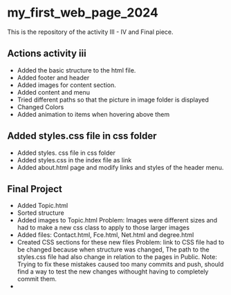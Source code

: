 # my_first_web_page_2024

This is the repository of the activity III - IV and Final piece.

## Actions activity iii

- Added the basic structure to the html file.
- Added footer and header
- Added images for content section.
- Added content and menu
- Tried different paths so that the picture in image folder is displayed
- Changed Colors
- Added animation to items when hovering above them

## Added styles.css file in css folder

- Added styles. css file in css folder
- Added styles.css in the index file as link
- Added about.html page and modify links and styles of the header menu.

## Final Project

- Added Topic.html
- Sorted structure
- Added images to Topic.html
Problem: Images were different sizes and had to make a new css class to apply to those larger images
- Added files: Contact.html, Fce.html, Net.html and degree.html
- Created CSS sections for these new files
Problem: link to CSS file had to be changed because when structure was changed, The path to the styles.css file had also change in relation to the pages in Public.
Note: Trying to fix these mistakes caused too many commits and push, should find a way to test the new changes withought having to completely commit them. 
- 
